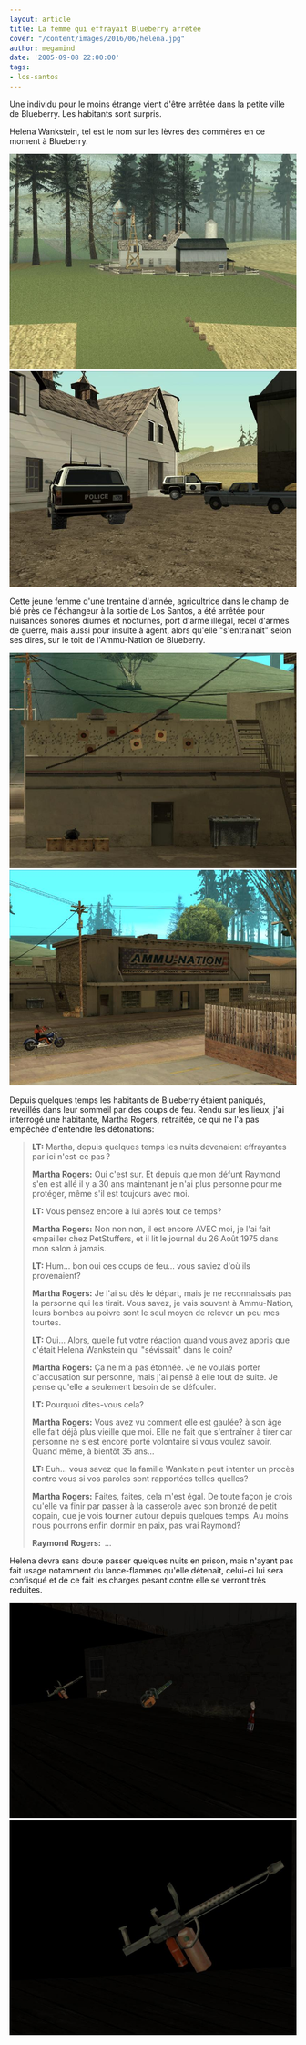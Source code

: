 ```yaml
---
layout: article
title: La femme qui effrayait Blueberry arrêtée
cover: "/content/images/2016/06/helena.jpg"
author: megamind
date: '2005-09-08 22:00:00'
tags:
- los-santos
---
```


Une individu pour le moins étrange vient d'être arrêtée dans la petite ville de Blueberry. Les habitants sont surpris.

Helena Wankstein, tel est le nom sur les lèvres des commères en ce moment à Blueberry.

![](/content/images/2005/01/helena1.jpg)
![](/content/images/2005/01/helena2.jpg)

Cette jeune femme d'une trentaine d'année, agricultrice dans le champ de blé près de l'échangeur à la sortie de Los Santos, a été arrêtée pour nuisances sonores diurnes et nocturnes, port d'arme illégal, recel d'armes de guerre, mais aussi pour insulte à agent, alors qu'elle "s'entraînait" selon ses dires, sur le toit de l'Ammu-Nation de Blueberry.

![](/content/images/2005/01/helena5.jpg)
![](/content/images/2005/01/helena6.jpg)

Depuis quelques temps les habitants de Blueberry étaient paniqués, réveillés dans leur sommeil par des coups de feu. Rendu sur les lieux, j'ai interrogé une habitante, Martha Rogers, retraitée, ce qui ne l'a pas empêchée d'entendre les détonations:

> **LT:** Martha, depuis quelques temps les nuits devenaient effrayantes par ici n'est-ce pas ?
> 
> **Martha Rogers:** Oui c'est sur. Et depuis que mon défunt Raymond s'en est allé il y a 30 ans maintenant je n'ai plus personne pour me protéger, même s'il est toujours avec moi.
> 
> **LT:** Vous pensez encore à lui après tout ce temps?
> 
> **Martha Rogers:** Non non non, il est encore AVEC moi, je l'ai fait empailler chez PetStuffers, et il lit le journal du 26 Août 1975 dans mon salon à jamais.
> 
> **LT:** Hum... bon oui ces coups de feu... vous saviez d'où ils provenaient?
> 
> **Martha Rogers:** Je l'ai su dès le départ, mais je ne reconnaissais pas la personne qui les tirait. Vous savez, je vais souvent à Ammu-Nation, leurs bombes au poivre sont le seul moyen de relever un peu mes tourtes.
> 
> **LT:** Oui… Alors, quelle fut votre réaction quand vous avez appris que c'était Helena Wankstein qui "sévissait" dans le coin?
> 
> **Martha Rogers:** Ça ne m'a pas étonnée. Je ne voulais porter d'accusation sur personne, mais j'ai pensé à elle tout de suite. Je pense qu'elle a seulement besoin de se défouler.
> 
> **LT:** Pourquoi dites-vous cela?
> 
> **Martha Rogers:** Vous avez vu comment elle est gaulée? à son âge elle fait déjà plus vieille que moi. Elle ne fait que s'entraîner à tirer car personne ne s'est encore porté volontaire si vous voulez savoir. Quand même, à bientôt 35 ans…
> 
> **LT:** Euh... vous savez que la famille Wankstein peut intenter un procès contre vous si vos paroles sont rapportées telles quelles?
> 
> **Martha Rogers:** Faites, faites, cela m'est égal. De toute façon je crois qu'elle va finir par passer à la casserole avec son bronzé de petit copain, que je vois tourner autour depuis quelques temps. Au moins nous pourrons enfin dormir en paix, pas vrai Raymond?
> 
> **Raymond Rogers:**  …

Helena devra sans doute passer quelques nuits en prison, mais n'ayant pas fait usage notamment du lance-flammes qu'elle détenait, celui-ci lui sera confisqué et de ce fait les charges pesant contre elle se verront très réduites.

![](/content/images/2005/01/helena3.jpg)
![](/content/images/2005/01/helena4.jpg)